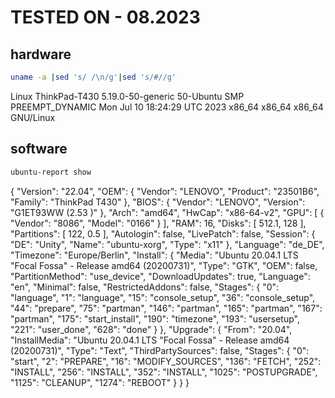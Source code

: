 # TESTED ON - 08.2023

## hardware

```bash
uname -a |sed 's/ /\n/g'|sed 's/#//g'
```

Linux
ThinkPad-T430
5.19.0-50-generic
50-Ubuntu
SMP
PREEMPT_DYNAMIC
Mon Jul 10 18:24:29 UTC 2023
x86_64
x86_64
x86_64
GNU/Linux

## software

```bash
ubuntu-report show
```

{
  "Version": "22.04",
  "OEM": {
    "Vendor": "LENOVO",
    "Product": "23501B6",
    "Family": "ThinkPad T430"
  },
  "BIOS": {
    "Vendor": "LENOVO",
    "Version": "G1ET93WW (2.53 )"
  },
  "Arch": "amd64",
  "HwCap": "x86-64-v2",
  "GPU": [
    {
      "Vendor": "8086",
      "Model": "0166"
    }
  ],
  "RAM": 16,
  "Disks": [
    512.1,
    128
  ],
  "Partitions": [
    122,
    0.5
  ],
  "Autologin": false,
  "LivePatch": false,
  "Session": {
    "DE": "Unity",
    "Name": "ubuntu-xorg",
    "Type": "x11"
  },
  "Language": "de_DE",
  "Timezone": "Europe/Berlin",
  "Install": {
    "Media": "Ubuntu 20.04.1 LTS \"Focal Fossa\" - Release amd64 (20200731)",
    "Type": "GTK",
    "OEM": false,
    "PartitionMethod": "use_device",
    "DownloadUpdates": true,
    "Language": "en",
    "Minimal": false,
    "RestrictedAddons": false,
    "Stages": {
      "0": "language",
      "1": "language",
      "15": "console_setup",
      "36": "console_setup",
      "44": "prepare",
      "75": "partman",
      "146": "partman",
      "165": "partman",
      "167": "partman",
      "175": "start_install",
      "190": "timezone",
      "193": "usersetup",
      "221": "user_done",
      "628": "done"
    }
  },
  "Upgrade": {
    "From": "20.04",
    "InstallMedia": "Ubuntu 20.04.1 LTS \"Focal Fossa\" - Release amd64 (20200731)",
    "Type": "Text",
    "ThirdPartySources": false,
    "Stages": {
      "0": "start",
      "2": "PREPARE",
      "16": "MODIFY_SOURCES",
      "136": "FETCH",
      "252": "INSTALL",
      "256": "INSTALL",
      "352": "INSTALL",
      "1025": "POSTUPGRADE",
      "1125": "CLEANUP",
      "1274": "REBOOT"
    }
  }
}
